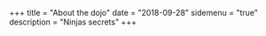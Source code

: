 +++
title = "About the dojo"
date = "2018-09-28"
sidemenu = "true"
description = "Ninjas secrets"
+++

